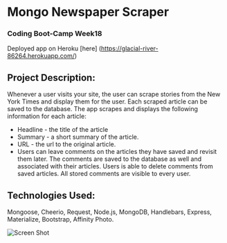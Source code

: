 # Mongo Newspaper Scraper

### Coding Boot-Camp Week18 

Deployed app on Heroku [here] (https://glacial-river-86264.herokuapp.com/)

## Project Description:
Whenever a user visits your site, the user can scrape stories from the New York Times and display them for the user. Each scraped article can be saved to the database. The app scrapes and displays the following information for each article:
* Headline - the title of the article
* Summary - a short summary of the article.
* URL - the url to the original article.
* Users can leave comments on the articles they have saved and revisit them later. The comments are saved to the database as well and associated with their articles. Users is able to delete comments from saved articles. All stored comments are visible to every user.

## Technologies Used: 

Mongoose, Cheerio, Request, Node.js, MongoDB, Handlebars, Express, Materialize, Bootstrap, Affinity Photo. 


![Screen Shot](public/assets/images/paper.png)
